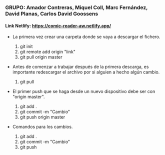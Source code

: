 ### GRUPO: Amador Contreras, Miquel Coll, Marc Fernández, David Planas, Carlos David Goossens
#### Link Netlify: https://comic-reader-aw.netlify.app/

- La primera vez crear una carpeta donde se vaya a descargar el fichero.
    1. git init
    2. git remote add origin "link"
    3. git pull origin master

- Antes de comenzar a trabajar después de la primera descarga, es importante redescargar el archivo por si alguien a hecho algún cambio.
    1. git pull

- El primer push que se haga desde un nuevo dispositivo debe ser con "origin master".
    1. git add .
    2. git commit -m "Cambio"
    3. git push origin master

- Comandos para los cambios.
    1. git add .
    2. git commit -m "Cambio"
    3. git push
